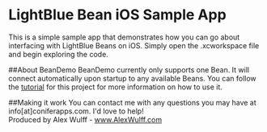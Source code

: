 # LightBlue Bean iOS Sample App
This is a simple sample app that demonstrates how you can go about interfacing with LightBlue Beans on iOS. Simply open the .xcworkspace file and begin exploring the code.

##About BeanDemo
BeanDemo currently only supports one Bean. It will connect automatically upon startup to any available Beans. You can follow the <a href="https://medium.com/useful-making/bean-ios-tutorial-82265cfb1210">tutorial</a> for this project for more information on how to use it.

##Making it work
You can contact me with any questions you may have at info[at]coniferapps.com. I'd love to help! <br>
Produced by Alex Wulff - <a href="http://www.alexwulff.com">www.AlexWulff.com</a>

